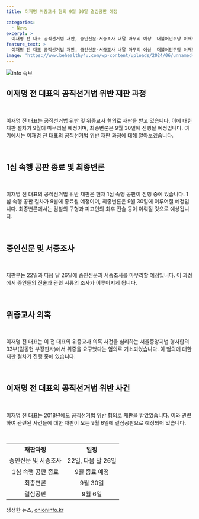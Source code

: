 ```yaml
---
title: 이재명 위증교사 혐의 9월 30일 결심공판 예정

categories:
  - News
excerpt: >
  이재명 전 대표 공직선거법 재판, 증인신문·서증조사 내달 마무리 예상  더불어민주당 이재명 전 대표의 공직선거법 재판이 9월 종료될 예정이다. 위증교사 혐의로 기소된 재판 절차는 9월 30일 최종변론으로 끝나고 10월 전후에 선고가 예정되어 있다. 22일과 26일 증인신문·서증조사가 마무리되며, 혐의는 이전 대표가 무죄 판결을 받기 위해 김진성 씨에게 위증을 요구했다는 것으로 알려졌다.
feature_text: >
  이재명 전 대표 공직선거법 재판, 증인신문·서증조사 내달 마무리 예상  더불어민주당 이재명 전 대표의 공직선거법 재판이 9월 종료될 예정이다. 위증교사 혐의로 기소된 재판 절차는 9월 30일 최종변론으로 끝나고 10월 전후에 선고가 예정되어 있다. 22일과 26일 증인신문·서증조사가 마무리되며, 혐의는 이전 대표가 무죄 판결을 받기 위해 김진성 씨에게 위증을 요구했다는 것으로 알려졌다.
image: 'https://www.behealthy4u.com/wp-content/uploads/2024/06/unnamed-file.png'
---
```


<p><img src="https://www.behealthy4u.com/wp-content/uploads/2024/06/unnamed-file.png" alt="info 속보" /></p>

<h2 data-ke-size="size24"><b>이재명 전 대표의 공직선거법 위반 재판 과정</b></h2>

<p data-ke-size="size16">&nbsp;</p>

<p>이재명 전 대표는 공직선거법 위반 및 위증교사 혐의로 재판을 받고 있습니다. 이에 대한 재판 절차가 9월에 마무리될 예정이며, 최종변론은 9월 30일에 진행될 예정입니다. 여기에서는 이재명 전 대표의 공직선거법 위반 재판 과정에 대해 알아보겠습니다.</p>

<p data-ke-size="size16">&nbsp;</p>

<h2 data-ke-size="size20"><b>1심 속행 공판 종료 및 최종변론</b></h2>

<p data-ke-size="size16">&nbsp;</p>

<p>이재명 전 대표의 공직선거법 위반 재판은 현재 1심 속행 공판이 진행 중에 있습니다. 1심 속행 공판 절차가 9월에 종료될 예정이며, 최종변론은 9월 30일에 이루어질 예정입니다. 최종변론에서는 검찰의 구형과 피고인의 최후 진술 등이 이뤄질 것으로 예상됩니다.</p>

<p data-ke-size="size16">&nbsp;</p>

<h2 data-ke-size="size20"><b>증인신문 및 서증조사</b></h2>

<p data-ke-size="size16">&nbsp;</p>

<p>재판부는 22일과 다음 달 26일에 증인신문과 서증조사를 마무리할 예정입니다. 이 과정에서 증인들의 진술과 관련 서류의 조사가 이루어지게 됩니다.</p>

<p data-ke-size="size16">&nbsp;</p>

<h2 data-ke-size="size20"><b>위증교사 의혹</b></h2>

<p data-ke-size="size16">&nbsp;</p>

<p>이재명 전 대표는 이 전 대표의 위증교사 의혹 사건을 심리하는 서울중앙지법 형사합의33부(김동현 부장판사)에서 위증을 요구했다는 혐의로 기소되었습니다. 이 혐의에 대한 재판 절차가 진행 중에 있습니다.</p>

<p data-ke-size="size16">&nbsp;</p>

<h2 data-ke-size="size20"><b>이재명 전 대표의 공직선거법 위반 사건</b></h2>

<p data-ke-size="size16">&nbsp;</p>

<p>이재명 전 대표는 2018년에도 공직선거법 위반 혐의로 재판을 받았었습니다. 이와 관련하여 관련된 사건들에 대한 재판이 오는 9월 6일에 결심공판으로 예정되어 있습니다. </p>

<p data-ke-size="size16">&nbsp;</p>

<table>
    <tbody>
        <tr>
            <td style="text-align: center; height: 17px;"><b>재판과정</b></td>
            <td style="text-align: center; height: 17px;"><b>일정</b></td>
        </tr>
        <tr>
            <td style="text-align: center; height: 17px;">증인신문 및 서증조사</td>
            <td style="text-align: center; height: 17px;">22일, 다음 달 26일</td>
        </tr>
        <tr>
            <td style="text-align: center; height: 17px;">1심 속행 공판 종료</td>
            <td style="text-align: center; height: 17px;">9월 종료 예정</td>
        </tr>
        <tr>
            <td style="text-align: center; height: 17px;">최종변론</td>
            <td style="text-align: center; height: 17px;">9월 30일</td>
        </tr>
        <tr>
            <td style="text-align: center; height: 17px;">결심공판</td>
            <td style="text-align: center; height: 17px;">9월 6일</td>
        </tr>
    </tbody>
</table>
생생한 뉴스, <a href="https://onioninfo.kr" rel="dofollow">onioninfo.kr</a>



